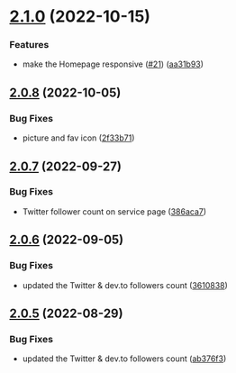 # [2.1.0](https://github.com/Pradumnasaraf/Pradumnasaraf.github.io/compare/v2.0.8...v2.1.0) (2022-10-15)


### Features

* make the Homepage responsive ([#21](https://github.com/Pradumnasaraf/Pradumnasaraf.github.io/issues/21)) ([aa31b93](https://github.com/Pradumnasaraf/Pradumnasaraf.github.io/commit/aa31b932a1c56a66263b783ffae3ed5cdbcc2aea))



## [2.0.8](https://github.com/Pradumnasaraf/Pradumnasaraf.github.io/compare/v2.0.7...v2.0.8) (2022-10-05)


### Bug Fixes

* picture and fav icon ([2f33b71](https://github.com/Pradumnasaraf/Pradumnasaraf.github.io/commit/2f33b71d1d681017018553caa46230c03f22308e))



## [2.0.7](https://github.com/Pradumnasaraf/Pradumnasaraf.github.io/compare/v2.0.6...v2.0.7) (2022-09-27)


### Bug Fixes

* Twitter follower count on service page ([386aca7](https://github.com/Pradumnasaraf/Pradumnasaraf.github.io/commit/386aca71cf256a1a7670fcd7c865a0d396a87473))



## [2.0.6](https://github.com/Pradumnasaraf/Pradumnasaraf.github.io/compare/v2.0.5...v2.0.6) (2022-09-05)


### Bug Fixes

* updated the Twitter & dev.to followers count ([3610838](https://github.com/Pradumnasaraf/Pradumnasaraf.github.io/commit/3610838e495c314d61966a0705b4ae2796b4fd6b))



## [2.0.5](https://github.com/Pradumnasaraf/Pradumnasaraf.github.io/compare/v2.0.4...v2.0.5) (2022-08-29)


### Bug Fixes

* updated the Twitter & dev.to followers count ([ab376f3](https://github.com/Pradumnasaraf/Pradumnasaraf.github.io/commit/ab376f391100492704b44ee50a6f4c4362dff238))



